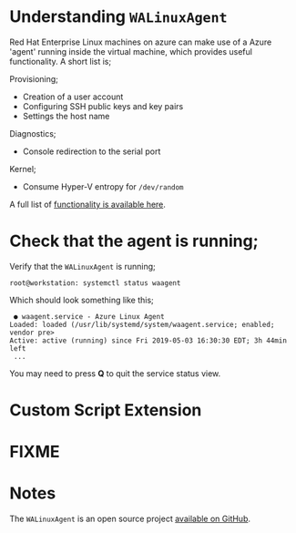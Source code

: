 Understanding `WALinuxAgent`
============================

Red Hat Enterprise Linux machines on azure can make use of a Azure 'agent'
running inside the virtual machine, which provides useful functionality. A
short list is; 

Provisioning; 
* Creation of a user account
* Configuring SSH public keys and key pairs
* Settings the host name

Diagnostics;
* Console redirection to the serial port

Kernel;
* Consume Hyper-V entropy for `/dev/random`

A full list of [functionality is available here](https://github.com/Azure/WALinuxAgent). 

Check that the agent is running;
===============================

Verify that the `WALinuxAgent` is running;

~~~~
root@workstation: systemctl status waagent 
~~~~

Which should look something like this;

~~~~
 ● waagent.service - Azure Linux Agent
Loaded: loaded (/usr/lib/systemd/system/waagent.service; enabled; vendor pre>
Active: active (running) since Fri 2019-05-03 16:30:30 EDT; 3h 44min left
 ...
~~~~

You may need to press **Q** to quit the service status view.

#  Custom Script Extension
# FIXME

Notes 
=====
The `WALinuxAgent` is an open source project [available on
GitHub](https://github.com/Azure/WALinuxAgent).
